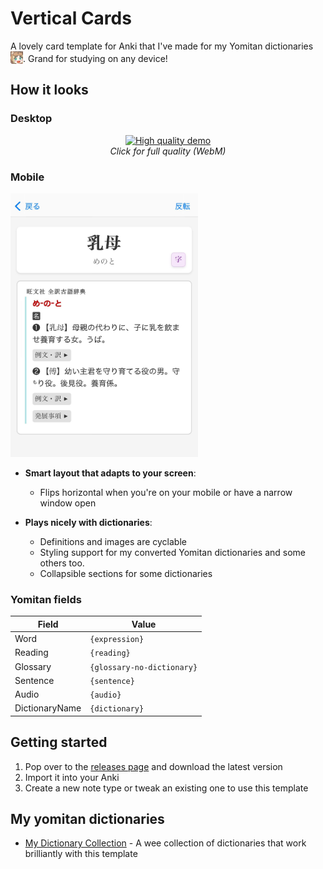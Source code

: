 # Vertical Cards

A lovely card template for Anki that I've made for my Yomitan dictionaries <img src="assets/SaberLion.png" width="20" height="20" alt="SaberLion" style="vertical-align: text-bottom;" />. Grand for studying on any device! 

## How it looks

### Desktop
<p align="center">
  <a href="./assets/desktop-demo.webm" target="_blank">
    <picture>
      <source srcset="./assets/desktop-demo.webm" type="video/webm">
      <img src="./assets/desktop-demo.gif" width="600" alt="High quality demo">
    </picture>
  </a>
  <br>
  <em>Click for full quality (WebM)</em>
</p>

### Mobile
<img src="./assets/mobile.jpg" width="300" alt="Mobile layout" /> 

- **Smart layout that adapts to your screen**: 
  - Flips horizontal when you're on your mobile or have a narrow window open
  
- **Plays nicely with dictionaries**:
  - Definitions and images are cyclable
  - Styling support for my converted Yomitan dictionaries and some others too.
  - Collapsible sections for some dictionaries

### Yomitan fields
| Field                 | Value                           |
| --------------------- | ------------------------------- |
| Word            | `{expression}`                        |
| Reading     | `{reading}`                               |
| Glossary       | `{glossary-no-dictionary}`             |
| Sentence         | `{sentence}`                         |
| Audio        | `{audio}`                               |
| DictionaryName              | `{dictionary}`            |

## Getting started

1. Pop over to the [releases page](https://github.com/kiwakiwaa/vertical-cards/releases) and download the latest version
2. Import it into your Anki
3. Create a new note type or tweak an existing one to use this template

## My yomitan dictionaries

- [My Dictionary Collection](https://drive.proton.me/urls/GH0GV6DMEC#RP55zc2DL8vD) - A wee collection of dictionaries that work brilliantly with this template